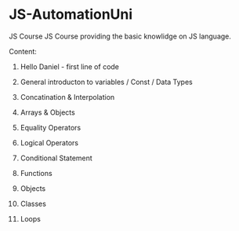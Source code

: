 # JS-AutomationUni
JS Course
JS Course providing the basic knowlidge on JS language. 

Content: 

1. Hello Daniel - first line of code 
2. General introducton to variables / Const / Data Types 
3. Concatination & Interpolation
4. Arrays & Objects
5. Equality Operators
6. Logical Operators
7. Conditional Statement



6. Functions 
7. Objects 
8. Classes 
9. Loops 

